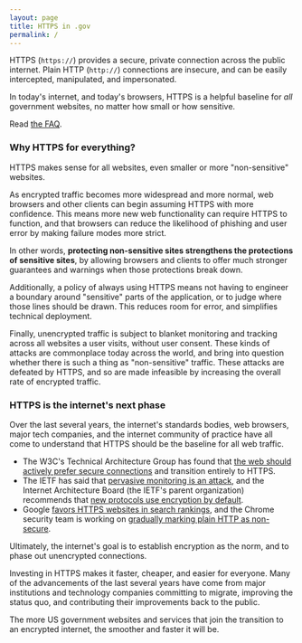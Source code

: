 ```yaml
---
layout: page
title: HTTPS in .gov
permalink: /
---
```


HTTPS (`https://`) provides a secure, private connection across the public internet. Plain HTTP (`http://`) connections are insecure, and can be easily intercepted, manipulated, and impersonated.

In today's internet, and today's browsers, HTTPS is a helpful baseline for _all_ government websites, no matter how small or how sensitive.

Read [the FAQ](/faq/).

### Why HTTPS for everything?

HTTPS makes sense for all websites, even smaller or more "non-sensitive" websites.

As encrypted traffic becomes more widespread and more normal, web browsers and other clients can begin assuming HTTPS with more confidence. This means more new web functionality can require HTTPS to function, and that browsers can reduce the likelihood of phishing and user error by making failure modes more strict.

In other words, **protecting non-sensitive sites strengthens the protections of sensitive sites**, by allowing browsers and clients to offer much stronger guarantees and warnings when those protections break down.

Additionally, a policy of always using HTTPS means not having to engineer a boundary around "sensitive" parts of the application, or to judge where those lines should be drawn. This reduces room for error, and simplifies technical deployment.

Finally, unencrypted traffic is subject to blanket monitoring and tracking across all websites a user visits, without user consent. These kinds of attacks are commonplace today across the world, and bring into question whether there is such a thing as "non-sensitive" traffic. These attacks are defeated by HTTPS, and so are made infeasible by increasing the overall rate of encrypted traffic.

### HTTPS is the internet's next phase

Over the last several years, the internet's standards bodies, web browsers, major tech companies, and the internet community of practice have all come to understand that HTTPS should be the baseline for all web traffic.

* The W3C's Technical Architecture Group has found that [the web should actively prefer secure connections](https://w3ctag.github.io/web-https/) and transition entirely to HTTPS.
* The IETF has said that [pervasive monitoring is an attack](https://datatracker.ietf.org/doc/rfc7258/), and the Internet Architecture Board (the IETF's parent organization) recommends that [new protocols use encryption by default](http://www.internetsociety.org/news/internet-society-commends-internet-architecture-board-recommendation-encryption-default).
* Google [favors HTTPS websites in search rankings](http://googleonlinesecurity.blogspot.com/2014/08/https-as-ranking-signal_6.html), and the Chrome security team is working on [gradually marking plain HTTP as non-secure](https://www.chromium.org/Home/chromium-security/marking-http-as-non-secure).

Ultimately, the internet's goal is to establish encryption as the norm, and to phase out unencrypted connections.

Investing in HTTPS makes it faster, cheaper, and easier for everyone. Many of the advancements of the last several years have come from major institutions and technology companies committing to migrate, improving the status quo, and contributing their improvements back to the public.

The more US government websites and services that join the transition to an encrypted internet, the smoother and faster it will be.

